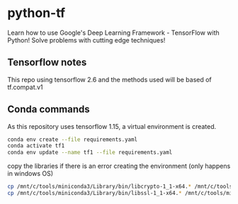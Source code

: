 # python-tf

Learn how to use Google's Deep Learning Framework - TensorFlow with Python! Solve problems with cutting edge techniques!

## Tensorflow notes

This repo using tensorflow 2.6 and the methods used will be based of tf.compat.v1

## Conda commands

As this repository uses tensorflow 1.15, a virtual environment is created.

```sh
conda env create --file requirements.yaml
conda activate tf1
conda env update --name tf1 --file requirements.yaml
```

copy the libraries if there is an error creating the environment (only happens in windows OS)

```sh
cp /mnt/c/tools/miniconda3/Library/bin/libcrypto-1_1-x64.* /mnt/c/tools/miniconda3/DLLs
cp /mnt/c/tools/miniconda3/Library/bin/libssl-1_1-x64.* /mnt/c/tools/miniconda3/DLLs
```
